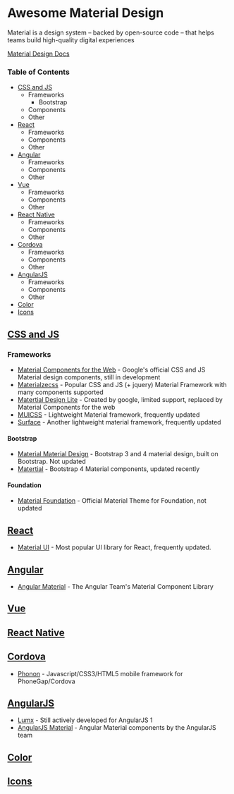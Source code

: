 # Awesome Material Design

Material is a design system – backed by open-source code – that helps teams build high-quality digital experiences

[Material Design Docs](https://material.io/)

### Table of Contents

* [CSS and JS](#css-and-js)
  * Frameworks
    * Bootstrap
  * Components
  * Other
* [React](#react)
  * Frameworks
  * Components
  * Other
* [Angular](#angular)
  * Frameworks
  * Components
  * Other
* [Vue](#vuew)
  * Frameworks
  * Components
  * Other
* [React Native](#react-native)
  * Frameworks
  * Components
  * Other
* [Cordova](#Cordova)
  * Frameworks
  * Components
  * Other
* [AngularJS](#angularjs)
  * Frameworks
  * Components
  * Other
* [Color](#color)
* [Icons](#icons)


## [CSS and JS](#css-and-js)

### Frameworks
* [Material Components for the Web](https://material.io/develop/web/) - Google's official CSS and JS Material design components, still in development
* [Materialzecss](https://materializecss.com/) - Popular CSS and JS (+ jquery) Material Framework with many components supported
* [Matertial Design Lite](https://getmdl.io/) - Created by google, limited support, replaced by Material Components for the web
* [MUICSS](https://github.com/muicss/mui) - Lightweight Material framework, frequently updated
* [Surface](https://mildrenben.github.io/surface/about.html) - Another lightweight material framework, frequently updated

#### Bootstrap

* [Material Material Design](https://github.com/FezVrasta/bootstrap-material-design) - Bootstrap 3 and 4 material design, built on Bootstrap. Not updated
* [Matertial](https://github.com/Daemonite/material) - Bootstrap 4 Material components, updated recently

#### Foundation
* [Material Foundation](http://materialfoundation.mikolajdobrucki.com/) - Official Material Theme for Foundation, not updated

## [React](#react)
* [Material UI](https://material-ui.com/) - Most popular UI library for React, frequently updated.


## [Angular](#angular)
* [Angular Material](https://material.angular.io/components/categories) - The Angular Team's Material Component Library

## [Vue](#vue)

## [React Native](#react-native)

## [Cordova](#cordova)
* [Phonon](https://phonon.quarkdev.com/) - Javascript/CSS3/HTML5 mobile framework for PhoneGap/Cordova

## [AngularJS](#angular-js)
* [Lumx](https://github.com/lumapps/lumX) - Still actively developed for AngularJS 1
* [AngularJS Material](https://material.angularjs.org/latest/) - Angular Material components by the AngularJS team

## [Color](#color)

## [Icons](#icons)

 
